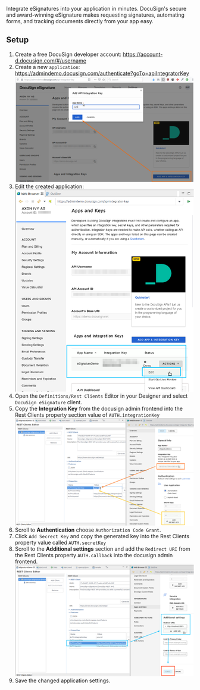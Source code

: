 Integrate eSignatures into your application in minutes. DocuSign's secure and award-winning eSignature makes requesting signatures, automating forms, and tracking documents directly from your app easy.

## Setup

1. Create a free DocuSign developer account: https://account-d.docusign.com/#/username
1. Create a new `application`: https://admindemo.docusign.com/authenticate?goTo=apiIntegratorKey
![create-app](doc/images/createAnApp.png)
1. Edit the created application:
![integration-key](doc/images/editApplication.png)
1. Open the `Definitions/Rest Clients` Editor in your Designer and select `DocuSign eSignature` client.
1. Copy the **Integration Key** from the docusign admin frontend into the Rest Clients property section value of `AUTH.integrationKey`
![integration-key](doc/images/copyIntegrationKeyAndSecret.png)
1. Scroll to **Authentication** choose `Authorization Code Grant`.
1. Click `Add Secrect Key` and copy the generated key into the Rest Clients property value called `AUTH.secretKey`
1. Scroll to the **Additional settings** section and add the `Redirect URI` from the Rest Clients property `AUTH.callback` into the docusign admin frontend.
![integration-key](doc/images/configureRedirectUri.png)
1. Save the changed application settings.

